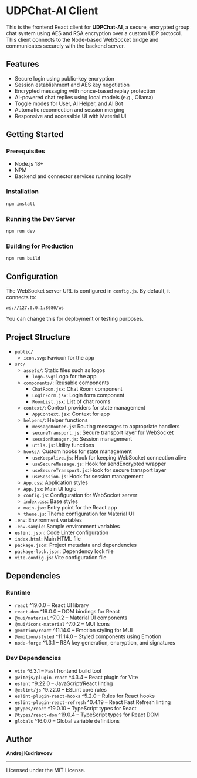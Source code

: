 # UDPChat-AI Client

This is the frontend React client for **UDPChat-AI**, a secure, encrypted group chat system using AES and RSA encryption over a custom UDP protocol. This client connects to the Node-based WebSocket bridge and communicates securely with the backend server.

## Features

- Secure login using public-key encryption
- Session establishment and AES key negotiation
- Encrypted messaging with nonce-based replay protection
- AI-powered chat replies using local models (e.g., Ollama)
- Toggle modes for User, AI Helper, and AI Bot
- Automatic reconnection and session merging
- Responsive and accessible UI with Material UI

## Getting Started

### Prerequisites

- Node.js 18+
- NPM
- Backend and connector services running locally

### Installation

```bash
npm install
```

### Running the Dev Server

```bash
npm run dev
```

### Building for Production

```bash
npm run build
```

## Configuration

The WebSocket server URL is configured in `config.js`. By default, it connects to:

```
ws://127.0.0.1:8080/ws
```

You can change this for deployment or testing purposes.

## Project Structure

- `public/`
    - `icon.svg`: Favicon for the app
- `src/`
    - `assets/`: Static files such as logos
        - `logo.svg`: Logo for the app
    - `components/`: Reusable components
        - `ChatRoom.jsx`: Chat Room component
        - `LoginForm.jsx`: Login form component
        - `RoomList.jsx`: List of chat rooms
    - `context/`: Context providers for state management
        - `AppContext.jsx`: Context for app
    - `helpers/`: Helper functions
        - `messageRouter.js`: Routing messages to appropriate handlers
        - `secureTransport.js`: Secure transport layer for WebSocket
        - `sessionManager.js`: Session management
        - `utils.js`: Utility functions
    - `hooks/`: Custom hooks for state management
        - `useKeepAlive.js`: Hook for keeping WebSocket connection alive
        - `useSecureMessage.js`: Hook for sendEncrypted wrapper
        - `useSecureTransport.js`: Hook for secure transport layer
        - `useSession.js`: Hook for session management
    - `App.css`: Application styles
    - `App.jsx`: Main UI logic
    - `config.js`: Configuration for WebSocket server
    - `index.css`: Base styles
    - `main.jsx`: Entry point for the React app
    - `theme.js`: Theme configuration for Material UI
- `.env`: Environment variables
- `.env.sample`: Sample environment variables
- `eslint.json`: Code Linter configuration
- `index.html`: Main HTML file
- `package.json`: Project metadata and dependencies
- `package-lock.json`: Dependency lock file
- `vite.config.js`: Vite configuration file

## Dependencies

### Runtime

- `react` ^19.0.0 – React UI library
- `react-dom` ^19.0.0 – DOM bindings for React
- `@mui/material` ^7.0.2 – Material UI components
- `@mui/icons-material` ^7.0.2 – MUI Icons
- `@emotion/react` ^11.14.0 – Emotion styling for MUI
- `@emotion/styled` ^11.14.0 – Styled components using Emotion
- `node-forge` ^1.3.1 – RSA key generation, encryption, and signatures

### Dev Dependencies

- `vite` ^6.3.1 – Fast frontend build tool
- `@vitejs/plugin-react` ^4.3.4 – React plugin for Vite
- `eslint` ^9.22.0 – JavaScript/React linting
- `@eslint/js` ^9.22.0 – ESLint core rules
- `eslint-plugin-react-hooks` ^5.2.0 – Rules for React hooks
- `eslint-plugin-react-refresh` ^0.4.19 – React Fast Refresh linting
- `@types/react` ^19.0.10 – TypeScript types for React
- `@types/react-dom` ^19.0.4 – TypeScript types for React DOM
- `globals` ^16.0.0 – Global variable definitions


## Author

**Andrej Kudriavcev**

---

Licensed under the MIT License.
